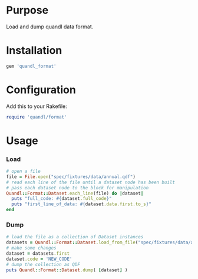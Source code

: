# Purpose

Load and dump quandl data format.


# Installation

```ruby
gem 'quandl_format'
```


# Configuration

Add this to your Rakefile:

```ruby
require 'quandl/format'
```


# Usage


### Load

```ruby
# open a file
file = File.open("spec/fixtures/data/annual.qdf")
# read each line of the file until a dataset node has been built
# pass each dataset node to the block for manipulation
Quandl::Format::Dataset.each_line(file) do |dataset|
  puts "full_code: #{dataset.full_code}"
  puts "first_line_of_data: #{dataset.data.first.to_s}"
end
```


### Dump

```ruby
# load the file as a collection of Dataset instances
datasets = Quandl::Format::Dataset.load_from_file("spec/fixtures/data/annual.qdf")
# make some changes
dataset = datasets.first
dataset.code = 'NEW_CODE'
# dump the collection as QDF
puts Quandl::Format::Dataset.dump( [dataset] )
```


